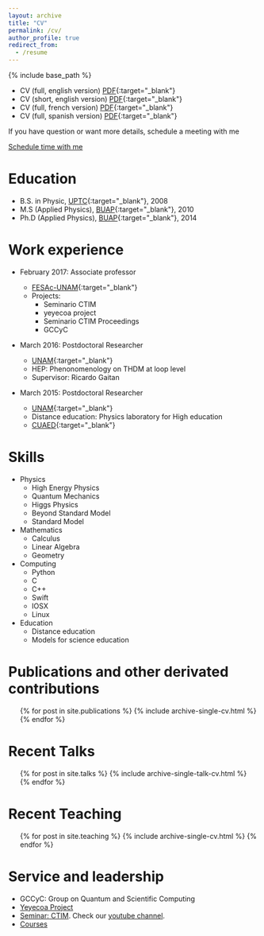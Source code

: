 ```yaml
---
layout: archive
title: "CV"
permalink: /cv/
author_profile: true
redirect_from:
  - /resume
---
```


{% include base_path %}

* CV (full, english version) [PDF](https://www.dropbox.com/s/67gfnrz8e91syyk/JO_CV_En-vOL.pdf?dl=0){:target="_blank"} 
* CV (short, english version) [PDF](https://www.dropbox.com/s/2hkwzghtxd4npxb/CVShortJO.pdf?dl=0){:target="_blank"} 
* CV (full, french version) [PDF](https://www.dropbox.com/s/x8dnkj7qpwilsgp/JO_CV_Fr-vOL.pdf?dl=0){:target="_blank"} 
* CV (full, spanish version) [PDF](https://www.dropbox.com/s/mym14vrdgnl825b/JO_CV_Sp-vOL.pdf?dl=0){:target="_blank"} 

If you have question or want more details, schedule a meeting with me

<!-- Calendly link widget begin -->
<link href="https://assets.calendly.com/assets/external/widget.css" rel="stylesheet">
<script src="https://assets.calendly.com/assets/external/widget.js" type="text/javascript"></script>
<a href="" onclick="Calendly.initPopupWidget({url: 'https://calendly.com/jaorduz/60min'});return false;">Schedule time with me</a>
<!-- Calendly link widget end -->



Education
======
* B.S. in Physic, [UPTC](http://www.uptc.edu.co/){:target="_blank"}, 2008
* M.S (Applied Physics), [BUAP](https://www.fcfm.buap.mx/){:target="_blank"}, 2010
* Ph.D (Applied Physics), [BUAP](https://www.fcfm.buap.mx/){:target="_blank"}, 2014

Work experience
======


* February 2017: Associate professor
  * [FESAc-UNAM](https://www.acatlan.unam.mx/){:target="_blank"}
  * Projects: 
    - Seminario CTIM
    - yeyecoa project
    - Seminario CTIM Proceedings
    - GCCyC

* March 2016: Postdoctoral Researcher
  * [UNAM](https://www.cuautitlan.unam.mx/#gsc.tab=0){:target="_blank"}
  * HEP: Phenonomenology on THDM at loop level
  * Supervisor: Ricardo Gaitan

* March 2015: Postdoctoral Researcher
  * [UNAM](https://www.unam.mx/){:target="_blank"}
  * Distance education: Physics laboratory for High education
  * [CUAED](https://distancia.cuaed.unam.mx/){:target="_blank"}
  
Skills
======
* Physics
  * High Energy Physics
  * Quantum Mechanics
  * Higgs Physics
  * Beyond Standard Model
  * Standard Model
* Mathematics
  * Calculus
  * Linear Algebra
  * Geometry
* Computing
  * Python
  * C
  * C++
  * Swift
  * IOSX
  * Linux
* Education
  * Distance education
  * Models for science education
  
 
Publications and other derivated contributions
======
  <ul>
  	{% for post in site.publications %}
    	{% include archive-single-cv.html %}
  	{% endfor %}
  </ul>
  
Recent Talks
======
  <ul>{% for post in site.talks %}
    {% include archive-single-talk-cv.html %}
  {% endfor %}</ul>
  
Recent Teaching
======
  <ul>{% for post in site.teaching %}
    {% include archive-single-cv.html %}
  {% endfor %}</ul>
  
Service and leadership
======
* GCCyC: Group on Quantum and Scientific Computing
* [Yeyecoa Project](http://www.yeyecoa.acatlan.unam.mx/)
* [Seminar: CTIM](https://sites.google.com/view/ctimfesac). Check our 
[youtube channel](https://www.youtube.com/channel/UC0xcSLbzXcggYuz182gABaA).
* [Courses](https://sites.google.com/view/cursosyeyecoa/p%C3%A1gina-principal)

<!-- 

Meeting with me
======

<div class="calendly-inline-widget" data-url="https://calendly.com/jaorduz/60min" style="min-width:320px;height:630px;"></div>
<script type="text/javascript" src="https://assets.calendly.com/assets/external/widget.js"></script>
Calendly inline widget end 
-->



